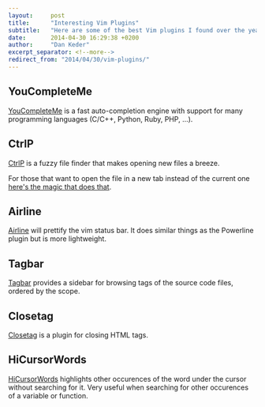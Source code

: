 ```yaml
---
layout:     post
title:      "Interesting Vim Plugins"
subtitle:   "Here are some of the best Vim plugins I found over the years which turn Vim from a pretty good editor to awesome editor."
date:       2014-04-30 16:29:38 +0200
author:     "Dan Keder"
excerpt_separator: <!--more-->
redirect_from: "2014/04/30/vim-plugins/"
---
```


<!--more-->

YouCompleteMe
-------------

[YouCompleteMe](https://github.com/Valloric/YouCompleteMe) is a fast auto-completion engine with support for many programming
languages (C/C++, Python, Ruby, PHP, ...).


CtrlP
-----

[CtrlP](https://github.com/kien/ctrlp.vim) is a fuzzy file finder that makes opening new files a breeze.

For those that want to open the file in a new tab instead of the current one
[here's the magic that does that](https://github.com/kien/ctrlp.vim/issues/160).


Airline
-------

[Airline](https://github.com/bling/vim-airline) will prettify the vim status bar. It does similar things as the Powerline plugin but
is more lightweight.


Tagbar
------

[Tagbar](https://github.com/majutsushi/tagbar) provides a sidebar for browsing tags of the source code files,
ordered by the scope.


Closetag
--------

[Closetag](http://www.vim.org/scripts/script.php?script_id=13) is a plugin for closing HTML tags.


HiCursorWords
-------------

[HiCursorWords](http://www.vim.org/scripts/script.php?script_id=4306) highlights other occurences of the word under the cursor without searching for
it. Very useful when searching for other occurences of a variable or function.
